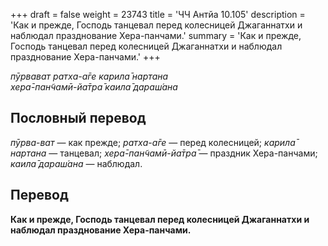 +++
draft = false
weight = 23743
title = 'ЧЧ Антйа 10.105'
description = 'Как и прежде, Господь танцевал перед колесницей Джаганнатхи и наблюдал празднование Хера-панчами.'
summary = 'Как и прежде, Господь танцевал перед колесницей Джаганнатхи и наблюдал празднование Хера-панчами.'
+++

_пӯрвават ратха-а̄ге карила̄ нартана  
хера̄-пан̃чамӣ-йа̄тра̄ каила̄ дараш́ана_

## Пословный перевод

_пӯрва_\-_ват_ — как прежде; _ратха_\-_а̄ге_ — перед колесницей; _карила̄_ _нартана_ — танцевал; _хера̄_\-_пан̃чамӣ_\-_йа̄тра̄_ — праздник Хера-панчами; _каила̄_ _дараш́ана_ — наблюдал.

## Перевод

**Как и прежде, Господь танцевал перед колесницей Джаганнатхи и наблюдал празднование Хера-панчами.**
